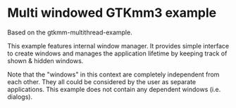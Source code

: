 # Multi windowed GTKmm3 example
Based on the gtkmm-multithread-example. 

This example features internal window manager. It provides simple interface to create windows and manages the application lifetime by keeping track of shown & hidden windows.

Note that the "windows" in this context are completely independent from each other. They all could be considered by the user as separate applications. This example does not contain any dependent windows (i.e. dialogs).